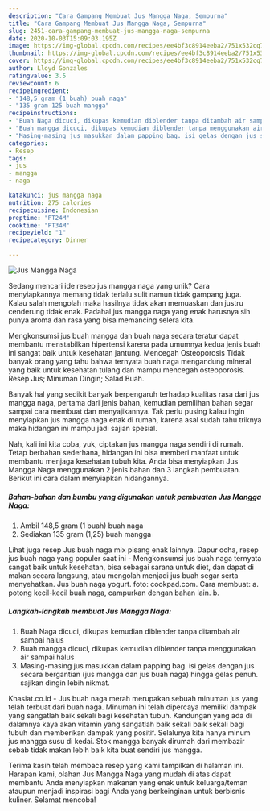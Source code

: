 ```yaml
---
description: "Cara Gampang Membuat Jus Mangga Naga, Sempurna"
title: "Cara Gampang Membuat Jus Mangga Naga, Sempurna"
slug: 2451-cara-gampang-membuat-jus-mangga-naga-sempurna
date: 2020-10-03T15:09:03.195Z
image: https://img-global.cpcdn.com/recipes/ee4bf3c8914eeba2/751x532cq70/jus-mangga-naga-foto-resep-utama.jpg
thumbnail: https://img-global.cpcdn.com/recipes/ee4bf3c8914eeba2/751x532cq70/jus-mangga-naga-foto-resep-utama.jpg
cover: https://img-global.cpcdn.com/recipes/ee4bf3c8914eeba2/751x532cq70/jus-mangga-naga-foto-resep-utama.jpg
author: Lloyd Gonzales
ratingvalue: 3.5
reviewcount: 6
recipeingredient:
- "148,5 gram (1 buah) buah naga"
- "135 gram 125 buah mangga"
recipeinstructions:
- "Buah Naga dicuci, dikupas kemudian diblender tanpa ditambah air sampai halus"
- "Buah mangga dicuci, dikupas kemudian diblender tanpa menggunakan air sampai halus"
- "Masing-masing jus masukkan dalam papping bag. isi gelas dengan jus secara bergantian (jus mangga dan jus buah naga) hingga gelas penuh. sajikan dingin lebih nikmat."
categories:
- Resep
tags:
- jus
- mangga
- naga

katakunci: jus mangga naga 
nutrition: 275 calories
recipecuisine: Indonesian
preptime: "PT24M"
cooktime: "PT34M"
recipeyield: "1"
recipecategory: Dinner

---
```



![Jus Mangga Naga](https://img-global.cpcdn.com/recipes/ee4bf3c8914eeba2/751x532cq70/jus-mangga-naga-foto-resep-utama.jpg)

Sedang mencari ide resep jus mangga naga yang unik? Cara menyiapkannya memang tidak terlalu sulit namun tidak gampang juga. Kalau salah mengolah maka hasilnya tidak akan memuaskan dan justru cenderung tidak enak. Padahal jus mangga naga yang enak harusnya sih punya aroma dan rasa yang bisa memancing selera kita.

Mengkonsumsi jus buah mangga dan buah naga secara teratur dapat membantu menstabilkan hipertensi karena pada umumnya kedua jenis buah ini sangat baik untuk kesehatan jantung. Mencegah Osteoporosis Tidak banyak orang yang tahu bahwa ternyata buah naga mengandung mineral yang baik untuk kesehatan tulang dan mampu mencegah osteoporosis. Resep Jus; Minuman Dingin; Salad Buah.

Banyak hal yang sedikit banyak berpengaruh terhadap kualitas rasa dari jus mangga naga, pertama dari jenis bahan, kemudian pemilihan bahan segar sampai cara membuat dan menyajikannya. Tak perlu pusing kalau ingin menyiapkan jus mangga naga enak di rumah, karena asal sudah tahu triknya maka hidangan ini mampu jadi sajian spesial.


Nah, kali ini kita coba, yuk, ciptakan jus mangga naga sendiri di rumah. Tetap berbahan sederhana, hidangan ini bisa memberi manfaat untuk membantu menjaga kesehatan tubuh kita. Anda bisa menyiapkan Jus Mangga Naga menggunakan 2 jenis bahan dan 3 langkah pembuatan. Berikut ini cara dalam menyiapkan hidangannya.

<!--inarticleads1-->

##### Bahan-bahan dan bumbu yang digunakan untuk pembuatan Jus Mangga Naga:

1. Ambil 148,5 gram (1 buah) buah naga
1. Sediakan 135 gram (1,25) buah mangga


Lihat juga resep Jus buah naga mix pisang enak lainnya. Dapur ocha, resep jus buah naga yang populer saat ini - Mengkonsumsi jus buah naga ternyata sangat baik untuk kesehatan, bisa sebagai sarana untuk diet, dan dapat di makan secara langsung, atau mengolah menjadi jus buah segar serta menyehatkan. Jus buah naga yogurt. foto: cookpad.com. Cara membuat: a. potong kecil-kecil buah naga, campurkan dengan bahan lain. b. 

<!--inarticleads2-->

##### Langkah-langkah membuat Jus Mangga Naga:

1. Buah Naga dicuci, dikupas kemudian diblender tanpa ditambah air sampai halus
1. Buah mangga dicuci, dikupas kemudian diblender tanpa menggunakan air sampai halus
1. Masing-masing jus masukkan dalam papping bag. isi gelas dengan jus secara bergantian (jus mangga dan jus buah naga) hingga gelas penuh. sajikan dingin lebih nikmat.


Khasiat.co.id - Jus buah naga merah merupakan sebuah minuman jus yang telah terbuat dari buah naga. Minuman ini telah dipercaya memiliki dampak yang sangatlah baik sekali bagi kesehatan tubuh. Kandungan yang ada di dalamnya kaya akan vitamin yang sangatlah baik sekali baik sekali bagi tubuh dan memberikan dampak yang positif. Selalunya kita hanya minum jus mangga susu di kedai. Stok mangga banyak dirumah dari membazir sebab tidak makan lebih baik kita buat sendiri jus mangga. 

Terima kasih telah membaca resep yang kami tampilkan di halaman ini. Harapan kami, olahan Jus Mangga Naga yang mudah di atas dapat membantu Anda menyiapkan makanan yang enak untuk keluarga/teman ataupun menjadi inspirasi bagi Anda yang berkeinginan untuk berbisnis kuliner. Selamat mencoba!
